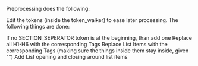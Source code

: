 Preprocessing does the following:

Edit the tokens (inside the token_walker) to ease later processing. The following things are done:

If no SECTION_SEPERATOR token is at the beginning, than add one
Replace all H1-H6  with the corresponding Tags
Replace List Items with the corresponding Tags (making sure the things inside them stay inside, given "\")
Add List opening and closing around list items